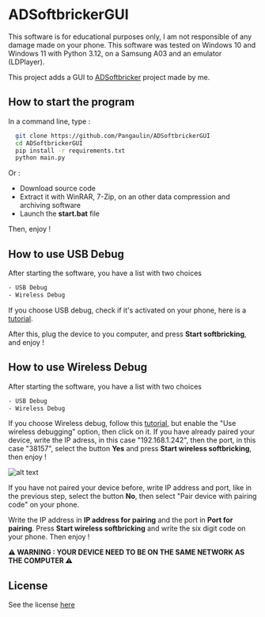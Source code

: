 
# ADSoftbrickerGUI

This software is for educational purposes only, I am not responsible of any damage made on your phone. This software was tested on Windows 10 and Windows 11 with Python 3.12, on a Samsung A03 and an emulator (LDPlayer).

This project adds a GUI to [ADSoftbricker](https://github.com/Pangaulin/ADSoftbricker) project made by me.

## How to start the program

In a command line, type :

```bash
  git clone https://github.com/Pangaulin/ADSoftbrickerGUI
  cd ADSoftbrickerGUI
  pip install -r requirements.txt
  python main.py
```
Or : 
- Download source code
- Extract it with WinRAR, 7-Zip, on an other data compression and archiving software
- Launch the **start.bat** file

Then, enjoy !
## How to use USB Debug
After starting the software, you have a list with two choices
```bash
- USB Debug
- Wireless Debug 
```
If you choose USB debug, check if it's activated on your phone, here is a [tutorial](https://developer.android.com/studio/debug/dev-options?hl=en#enable). 

After this, plug the device to you computer, and press **Start softbricking**, and enjoy !
## How to use Wireless Debug

After starting the software, you have a list with two choices
```bash
- USB Debug 
- Wireless Debug
```

If you choose Wireless debug, follow this [tutorial](https://developer.android.com/studio/debug/dev-options?hl=en#enable), but enable the "Use wireless debugging" option, then click on it. If you have already paired your device, write the IP adress, in this case "192.168.1.242", then the port, in this case "38157", select the button **Yes** and press **Start wireless softbricking**, then enjoy !

![alt text](https://developer.android.com/static/studio/images/run/adb_wifi-wireless_debugging.png)

If you have not paired your device before, write IP address and port, like in the previous step, select the button **No**, then select "Pair device with pairing code" on your phone. 

Write the IP address in **IP address for pairing** and the port in **Port for pairing**. 
Press **Start wireless softbricking** and write the six digit code on your phone. Then enjoy !

**⚠️ WARNING : YOUR DEVICE NEED TO BE ON THE SAME NETWORK AS THE COMPUTER ⚠️**

## License

See the license [here](https://github.com/Pangaulin/ADSoftbrickerGUI/blob/main/LICENSE)
